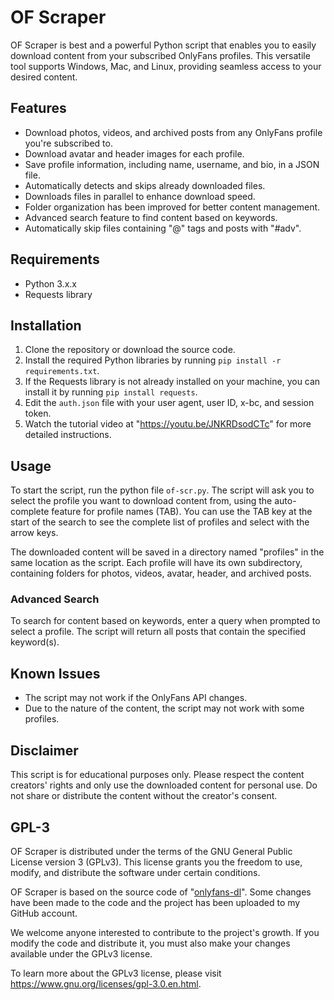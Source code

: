 # OF Scraper

OF Scraper is best and a powerful Python script that enables you to easily download content from your subscribed OnlyFans profiles. This versatile tool supports Windows, Mac, and Linux, providing seamless access to your desired content.

## Features

- Download photos, videos, and archived posts from any OnlyFans profile you're subscribed to.
- Download avatar and header images for each profile.
- Save profile information, including name, username, and bio, in a JSON file.
- Automatically detects and skips already downloaded files.
- Downloads files in parallel to enhance download speed.
- Folder organization has been improved for better content management.
- Advanced search feature to find content based on keywords.
- Automatically skip files containing "@" tags and posts with "#adv".

## Requirements

- Python 3.x.x
- Requests library

## Installation

1. Clone the repository or download the source code.
2. Install the required Python libraries by running `pip install -r requirements.txt`.
3. If the Requests library is not already installed on your machine, you can install it by running `pip install requests`.
4. Edit the `auth.json` file with your user agent, user ID, x-bc, and session token.
5. Watch the tutorial video at "https://youtu.be/JNKRDsodCTc" for more detailed instructions.

## Usage

To start the script, run the python file `of-scr.py`. The script will ask you to select the profile you want to download content from, using the auto-complete feature for profile names (TAB). You can use the TAB key at the start of the search to see the complete list of profiles and select with the arrow keys.

The downloaded content will be saved in a directory named "profiles" in the same location as the script. Each profile will have its own subdirectory, containing folders for photos, videos, avatar, header, and archived posts.

### Advanced Search

To search for content based on keywords, enter a query when prompted to select a profile. The script will return all posts that contain the specified keyword(s).

## Known Issues

- The script may not work if the OnlyFans API changes.
- Due to the nature of the content, the script may not work with some profiles.

## Disclaimer

This script is for educational purposes only. Please respect the content creators' rights and only use the downloaded content for personal use. Do not share or distribute the content without the creator's consent.

## GPL-3

OF Scraper is distributed under the terms of the GNU General Public License version 3 (GPLv3). This license grants you the freedom to use, modify, and distribute the software under certain conditions.

OF Scraper is based on the source code of "[onlyfans-dl](https://github.com/k0rnh0li0/onlyfans-dl)". Some changes have been made to the code and the project has been uploaded to my GitHub account.

We welcome anyone interested to contribute to the project's growth. If you modify the code and distribute it, you must also make your changes available under the GPLv3 license.

To learn more about the GPLv3 license, please visit https://www.gnu.org/licenses/gpl-3.0.en.html.
